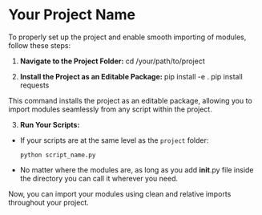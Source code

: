 # Your Project Name

To properly set up the project and enable smooth importing of modules, follow these steps:

1. **Navigate to the Project Folder:**
cd /your/path/to/project

2. **Install the Project as an Editable Package:**
pip install -e .
pip install requests

This command installs the project as an editable package, allowing you to import modules seamlessly from any script within the project.


3. **Run Your Scripts:**
- If your scripts are at the same level as the `project` folder:
  ```
  python script_name.py
  ```

- No matter where the modules are, as long as you add __init__.py file inside the directory you can call it wherever you need.

Now, you can import your modules using clean and relative imports throughout your project.
